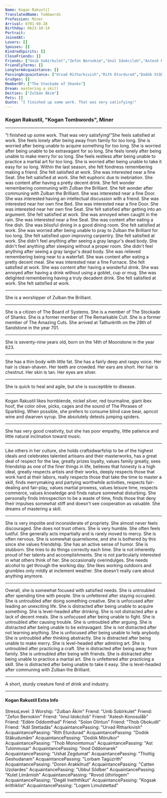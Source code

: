 ```yaml
---
Name: Kogan Rakustil
TranslatedName: Tombwords
Profession: Miner    
Arrival: 0701-08-28
Birthday: 0623-10-14
Portrait:
JoinedAt: 
Lovers: []
Spouses: []
KindredSpirits: []
CloseFriends: []
Friends: ["Unib Sobìrkulet","Zefon Bernokim","ònul Idokcilob","Astesh Konosulåb","Edëm Oddomthad","Solon Olintun","Thob Obokudil","Adil Stettadäs"]
FriendlyTerms: []
LongtermAcquaintance: []
PassingAcquaintance: ["Urvad Rìtharkivish","Rith Eturdurad","Dodók Stâkudumåm","Dodók Mörulkor","Thob Monomtomus","Ast Tulonmusar","Inod Oddomarek","Ushat Zegdumat","Tholtig Geshudanam","Lorbam Tagùzrith","Doren Arakkilrud","Catten Uzolardes","Ubbul Sôdber","Kulet Limârnish","Rovod ûthirlogem","Degël Ineththîkut","Kogsak èrithiklist","Logem Limulstettad"]
Grudges: []
MemberOf: ["The Stockade of Shanks"]
Dream: mastering a skill
Deities: ["Zulban Äkim"]
Pets: []
Quote: "I finished up some work. That was very satisfying!"
---
```


### Kogan Rakustil, "Kogan Tombwords", Miner 
 
***

"I finished up some work. That was very satisfying!"She feels satisfied at work. She feels lonely after being away from family for too long. She is worried after being unable to acquire something for too long. She is worried after being unable to be extravagant for so long. She feels lonely after being unable to make merry for so long. She feels restless after being unable to practice a martial art for too long. She is worried after being unable to take it easy for so long. Within the last season, she felt fondness remembering making a friend. She felt satisfied at work. She was interested near a fine Seat. She felt satisfied at work. She felt euphoric due to inebriation. She was content after having a pretty decent drink. She felt wonder remembering communing with Zulban the Brilliant. She felt wonder after communing with Zulban the Brilliant. She was interested near a fine Door. She was interested having an intellectual discussion with a friend. She was interested near her own fine Bed. She was interested near a fine Door. She was interested near her own fine Seat. She felt satisfied after getting into an argument. She felt satisfied at work. She was annoyed when caught in the rain. She was interested near a fine Seat. She was content after eating a fine dish. She was blissful dining in a good dining room. She felt satisfied at work. She was worried after being unable to pray to Zulban the Brilliant for too long. She felt satisfied upon improving carpentry. She felt satisfied at work. She didn't feel anything after seeing a gray langur's dead body. She didn't feel anything after sleeping without a proper room. She didn't feel anything after seeing a gray langur's dead body. She was relieved remembering being near to a waterfall. She was content after eating a pretty decent meal. She was interested near a fine Furnace. She felt satisfied at work. She was content after having a wonderful drink. She was annoyed after having a drink without using a goblet, cup or mug. She was delighted remembering having a truly decadent drink. She felt satisfied at work. She felt satisfied at work. 
***

She is a worshipper of Zulban the Brilliant. 
***

She is a citizen of The Board of Systems. She is a member of The Stockade of Shanks. She is a former member of The Remarkable Cult. She is a former member of The Amazing Cuts. She arrived at Tathurèrith on the 28th of Sandstone in the year 701. 
***

She is seventy-nine years old, born on the 14th of Moonstone in the year 623. 
***

She has a thin body with little fat. She has a fairly deep and raspy voice. Her hair is clean-shaven. Her teeth are crowded. Her ears are short. Her hair is chestnut. Her skin is tan. Her eyes are silver. 
***

She is quick to heal and agile, but she is susceptible to disease. 
***

Kogan Rakustil likes hornblende, nickel silver, red tourmaline, giant ibex hoof, the color olive, picks, cages and the sound of The Phrases of Sparkling. When possible, she prefers to consume blind cave bear, apricot wine and dwarven syrup. She absolutely detests jumping spiders. 
***

She has very good creativity, but she has poor empathy, little patience and little natural inclination toward music. 
***

Like others in her culture, she holds craftsdwarfship to be of the highest ideals and celebrates talented artisans and their masterworks, has a great deal of respect for the law, greatly prizes loyalty, values family greatly, sees friendship as one of the finer things in life, believes that honesty is a high ideal, greatly respects artists and their works, deeply respects those that work hard at their labors, really respects those that take the time to master a skill, finds merrymaking and partying worthwhile activities, respects fair-dealing and fair-play, values martial prowess, values leisure time, respects commerce, values knowledge and finds nature somewhat disturbing. She personally finds introspection to be a waste of time, finds those that deny their impulses somewhat stiff and doesn't see cooperation as valuable. She dreams of mastering a skill. 
***

She is very impolite and inconsiderate of propriety. She almost never feels discouraged. She does not trust others. She is very humble. She often feels lustful. She generally acts impartially and is rarely moved to mercy. She is often nervous. She is somewhat quarrelsome, and she is bothered by this since she values friendship. She has an active sense of humor. She is stubborn. She tries to do things correctly each time. She is not inherently proud of her talents and accomplishments. She is not particularly interested in what others think of her. She occasionally overindulges. She needs alcohol to get through the working day. She likes working outdoors and grumbles only mildly at inclement weather. She doesn't really care about anything anymore. 
***

Overall, she is somewhat focused with satisfied needs. She is untroubled after spending time with people. She is unfettered after staying occupied. She is untroubled after doing something creative. She is unfocused after leading an unexciting life. She is distracted after being unable to acquire something. She is level-headed after drinking. She is not distracted after a lack of decent meals. She is unfocused after being unable to fight. She is untroubled after causing trouble. She is untroubled after arguing. She is distracted after being unable to be extravagant. She is not distracted after not learning anything. She is unfocused after being unable to help anybody. She is untroubled after thinking abstractly. She is distracted after being unable to make merry. She is level-headed after admiring art. She is untroubled after practicing a craft. She is distracted after being away from family. She is untroubled after being with friends. She is distracted after being unable to practice a martial art. She is unfettered after practicing a skill. She is distracted after being unable to take it easy. She is level-headed after communing with Zulban the Brilliant. 
***

A short, sturdy creature fond of drink and industry. 
***

#### Kogan Rakustil Extra Info

StressLevel: 3
Worship: "Zulban Äkim"
Friend: "Unib Sobìrkulet"
Friend: "Zefon Bernokim"
Friend: "ònul Idokcilob"
Friend: "Astesh Konosulåb"
Friend: "Edëm Oddomthad"
Friend: "Solon Olintun"
Friend: "Thob Obokudil"
Friend: "Adil Stettadäs"
AcquaintancePassing: "Urvad Rìtharkivish"
AcquaintancePassing: "Rith Eturdurad"
AcquaintancePassing: "Dodók Stâkudumåm"
AcquaintancePassing: "Dodók Mörulkor"
AcquaintancePassing: "Thob Monomtomus"
AcquaintancePassing: "Ast Tulonmusar"
AcquaintancePassing: "Inod Oddomarek"
AcquaintancePassing: "Ushat Zegdumat"
AcquaintancePassing: "Tholtig Geshudanam"
AcquaintancePassing: "Lorbam Tagùzrith"
AcquaintancePassing: "Doren Arakkilrud"
AcquaintancePassing: "Catten Uzolardes"
AcquaintancePassing: "Ubbul Sôdber"
AcquaintancePassing: "Kulet Limârnish"
AcquaintancePassing: "Rovod ûthirlogem"
AcquaintancePassing: "Degël Ineththîkut"
AcquaintancePassing: "Kogsak èrithiklist"
AcquaintancePassing: "Logem Limulstettad"

***
